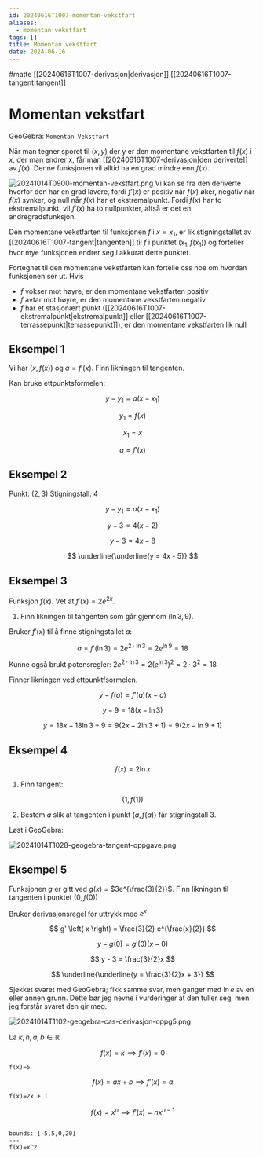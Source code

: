 ```yaml
---
id: 20240616T1007-momentan-vekstfart
aliases:
  - momentan vekstfart
tags: []
title: Momentan vekstfart
date: 2024-06-16
---
```


#matte [[20240616T1007-derivasjon|derivasjon]] [[20240616T1007-tangent|tangent]]

# Momentan vekstfart

GeoGebra: `Momentan-Vekstfart`

Når man tegner sporet til $(x, y)$ der y er den momentane vekstfarten til $f \left( x \right)$ i $x$, der man endrer x, får man [[20240616T1007-derivasjon|den deriverte]] av $f \left( x \right)$. Denne funksjonen vil alltid ha en grad mindre enn $f \left( x \right)$.

![20241014T0900-momentan-vekstfart.png](Assets/20241014T0900-momentan-vekstfart.png)
Vi kan se fra den deriverte hvorfor den har en grad lavere, fordi $f' \left( x \right)$ er positiv når $f \left( x \right)$ øker, negativ når $f \left( x \right)$ synker, og null når $f \left( x \right)$ har et ekstremalpunkt. Fordi $f \left( x \right)$ har to ekstremalpunkt, vil $f' \left( x \right)$ ha to nullpunkter, altså er det en andregradsfunksjon.

Den momentane vekstfarten til funksjonen $f$ i $x=x_{1}$, er lik stigningstallet av [[20240616T1007-tangent|tangenten]] til $f$ i punktet $(x_{1}, f(x_{1}))$ og forteller hvor mye funksjonen endrer seg i akkurat dette punktet.

Fortegnet til den momentane vekstfarten kan fortelle oss noe om hvordan funksjonen ser ut. Hvis

- $f$ vokser mot høyre, er den momentane vekstfarten positiv
- $f$ avtar mot høyre, er den momentane vekstfarten negativ
- $f$ har et stasjonært punkt ([[20240616T1007-ekstremalpunkt|ekstremalpunkt]] eller [[20240616T1007-terrassepunkt|terrassepunkt]]), er den momentane vekstfarten lik null

## Eksempel 1

Vi har $\left( x, f \left( x \right) \right)$ og $a = f' \left( x \right)$. Finn likningen til tangenten.

Kan bruke ettpunktsformelen:

$$
y - y_1 = a (x - x_1)
$$

$$
y_1 = f \left( x \right)
$$

$$
x_1 = x
$$

$$
a = f' \left( x \right)
$$

## Eksempel 2

Punkt: $\left( 2, 3 \right)$
Stigningstall: $4$

$$
y - y_1 = a \left( x - x_1 \right)
$$

$$
y - 3 = 4 \left( x - 2 \right)
$$

$$
y - 3 = 4x - 8
$$

$$
\underline{\underline{y = 4x - 5}}
$$

## Eksempel 3

Funksjon $f \left( x \right)$. Vet at $f' \left( x \right) = 2e^{2x}$.

1. Finn likningen til tangenten som går gjennom $\left( \ln{3}, 9 \right)$.

Bruker $f' \left( x \right)$ til å finne stigningstallet $a$:

$$
a = f' \left( \ln{3} \right) = 2e^{2 \cdot \ln{3}} = 2e^{\ln{9}} = 18
$$

Kunne også brukt potensregler: $2e^{2 \cdot \ln{3}} = 2 \left( e^{\ln{3}} \right)^{2} = 2 \cdot 3^{2} = 18$

Finner likningen ved ettpunktfsormelen.

$$
y - f \left( a \right) = f' \left( a \right) \left( x - a \right)
$$

$$
y - 9 = 18 \left( x - \ln{3} \right)
$$

$$
y = 18x - 18\ln{3} + 9 = 9 \left( 2x - 2\ln{3} + 1 \right) = 9 \left( 2x - \ln{9} + 1 \right)
$$

## Eksempel 4

$$
f \left( x \right) = 2\ln{x}
$$

1. Finn tangent:

$$
\left( 1, f \left( 1 \right) \right)
$$

2. Bestem $a$ slik at tangenten i punkt $\left( a, f \left( a \right) \right)$ får stigningstall 3.

Løst i GeoGebra:

![20241014T1028-geogebra-tangent-oppgave.png](Assets/20241014T1028-geogebra-tangent-oppgave.png)

## Eksempel 5

Funksjonen $g$ er gitt ved $g \left( x \right)$ = $3e^{\frac{3}{2}}$. Finn likningen til tangenten i punktet $\left( 0, f \left( 0 \right) \right)$

Bruker derivasjonsregel for uttrykk med $e^{x}$

$$
g' \left( x \right) = \frac{3}{2} e^{\frac{x}{2}}
$$

$$
y - g \left( 0 \right) = g' \left( 0 \right) \left( x - 0 \right)
$$

$$
y - 3 = \frac{3}{2}x
$$

$$
\underline{\underline{y = \frac{3}{2}x + 3}}
$$

Sjekket svaret med GeoGebra; fikk samme svar, men ganger med $\ln{e}$ av en eller annen grunn. Dette bør jeg nevne i vurderinger at den tuller seg, men jeg forstår svaret den gir meg.

![20241014T1102-geogebra-cas-derivasjon-oppg5.png](Assets/20241014T1102-geogebra-cas-derivasjon-oppg5.png)

La $k,n,a,b \in \mathbb{R}$

$$
f \left( x \right) = k \implies f' \left( x \right) = 0
$$

```functionplot
f(x)=5
```

$$
f \left( x \right) = ax + b \implies f' \left( x \right) = a
$$

```functionplot
f(x)=2x + 1
```

$$
f \left( x \right) = x^{n} \implies f' \left( x \right) = nx^{n-1}
$$

```functionplot
---
bounds: [-5,5,0,20]
---
f(x)=x^2
```

